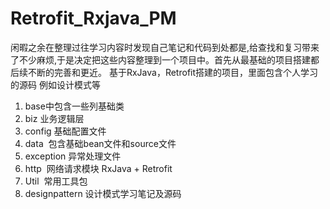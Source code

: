 # Retrofit_Rxjava_PM
闲暇之余在整理过往学习内容时发现自己笔记和代码到处都是,给查找和复习带来了不少麻烦,于是决定把这些内容整理到一个项目中。首先从最基础的项目搭建都后续不断的完善和更近。
基于RxJava，Retrofit搭建的项目，里面包含个人学习的源码 例如设计模式等

1. base中包含一些列基础类
2. biz 业务逻辑层
3. config 基础配置文件
4. data  包含基础bean文件和source文件
5. exception 异常处理文件
6. http  网络请求模块 RxJava + Retrofit
7. Util  常用工具包
8. designpattern 设计模式学习笔记及源码

